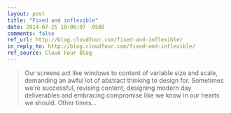 ```yaml
---
layout: post
title: "Fixed and inflexible"
date: 2014-07-25 18:06:07 -0500
comments: false
ref_url: http://blog.cloudfour.com/fixed-and-inflexible/
in_reply_to: http://blog.cloudfour.com/fixed-and-inflexible/
ref_source: Cloud Four Blog
---
```


> Our screens act like windows to content of variable size and scale, demanding an awful lot of abstract thinking to design for. Sometimes we’re successful, revising content, designing modern day deliverables and embracing compromise like we know in our hearts we should. Other times…